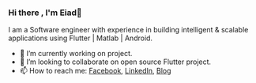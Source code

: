 ### Hi there , I'm Eiad👋

I am a Software engineer with experience in building intelligent & scalable applications using Flutter | Matlab | Android.

- 🔭 I’m currently working on project.
- 👯 I’m looking to collaborate on  open source Flutter project.
- 📫 How to reach me: [Facebook](https://www.facebook.com/profile.php?id=100005759340831), [LinkedIn](https://www.linkedin.com/in/eiad-badr-358787108/), [Blog](https://dev.to/eiadbadr)
<!--
**EiadBadr/EiadBadr** is a ✨ _special_ ✨ repository because its `README.md` (this file) appears on your GitHub profile.

I am a Software engineer with experience in building intelligent & scalable applications using Flutter | Matlab | Android.

- 🔭 I’m currently working on ...
- 🌱 I’m currently learning ...
- 👯 I’m looking to collaborate on ...
- 🤔 I’m looking for help with ...
- 💬 Ask me about ...
- 📫 How to reach me: ...
- 😄 Pronouns: ...
- ⚡ Fun fact: ...
-->

